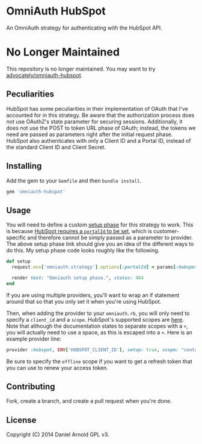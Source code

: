 OmniAuth HubSpot
================

An OmniAuth strategy for authenticating with the HubSpot API.

# No Longer Maintained

This repository is no longer maintained. You may want to try [advocately/omniauth-hubspot](https://github.com/advocately/omniauth-hubspot).

## Peculiarities

HubSpot has some peculiarities in their implementation of OAuth that I've accounted for in this strategy. Be aware that the authorization process does not use OAuth2's state parameter for securing sessions. Additionally, it does not use the POST to token URL phase of OAuth; instead, the tokens we need are passed as parameters right after the initial request phase. HubSpot also authenticates with only a Client ID and a Portal ID, instead of the standard Client ID and Client Secret.

## Installing

Add the gem to your `Gemfile` and then `bundle install`.

```ruby
gem 'omniauth-hubspot'
```

## Usage

You will need to define a custom [setup phase](https://github.com/intridea/omniauth/wiki/Setup-Phase) for this strategy to work. This is because [HubSpot requires a `portalId` to be set](http://developers.hubspot.com/docs/methods/auth/oauth-overview), which is customer-specific and therefore cannot be simply passed as a parameter to provider. The above setup phase link should give you an idea of the different ways to do this. My setup phase code looks roughly like the following.

```ruby
def setup
  request.env['omniauth.strategy'].options[:portalId] = params[:hubspot][:portal_id]

  render text: "Omniauth setup phase.", status: 404
end
```

If you are using multiple providers, you'll want to wrap an if statement around that so that you only set it when you're using HubSpot.

Then, when adding the provider to your `omniauth.rb`, you will only need to specify a `client_id` and a `scope`. HubSpot's supported scopes are [here](http://developers.hubspot.com/docs/methods/auth/initiate-oauth). Note that although the documentation states to separate scopes with a `+`, you will actually need to use a space, as this is escaped into a `+`. Here is an example provider line:

```ruby
provider :hubspot, ENV['HUBSPOT_CLIENT_ID'], setup: true, scope: "contacts-rw offline"
```

Be sure to specify the `offline` scope if you want to get a refresh token that you can use to renew your access token.

## Contributing

Fork, create a branch, and create a pull request when you're done.

## License

Copyright (C) 2014 Daniel Arnold
GPL v3.
